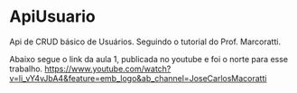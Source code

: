 # ApiUsuario

Api de CRUD básico de Usuários. Seguindo o tutorial do Prof. Marcoratti.

Abaixo segue o link da aula 1, publicada no youtube e foi o norte para esse trabalho.
https://www.youtube.com/watch?v=li_vY4vJbA4&feature=emb_logo&ab_channel=JoseCarlosMacoratti
